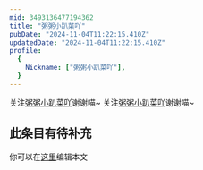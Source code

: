 ```yaml
---
mid: 3493136477194362
title: "粥粥小趴菜吖"
pubDate: "2024-11-04T11:22:15.410Z"
updatedDate: "2024-11-04T11:22:15.410Z"
profile:
  {
    Nickname: ["粥粥小趴菜吖"],
  }
---
```


关注[粥粥小趴菜吖](https://space.bilibili.com/3493136477194362)谢谢喵~ 关注[粥粥小趴菜吖](https://space.bilibili.com/3493136477194362)谢谢喵~

## 此条目有待补充
你可以在[这里](https://github.com/Yuhanawa/VTuber.ICU/edit/master/src/content/v/粥粥小趴菜吖/index.md)编辑本文
